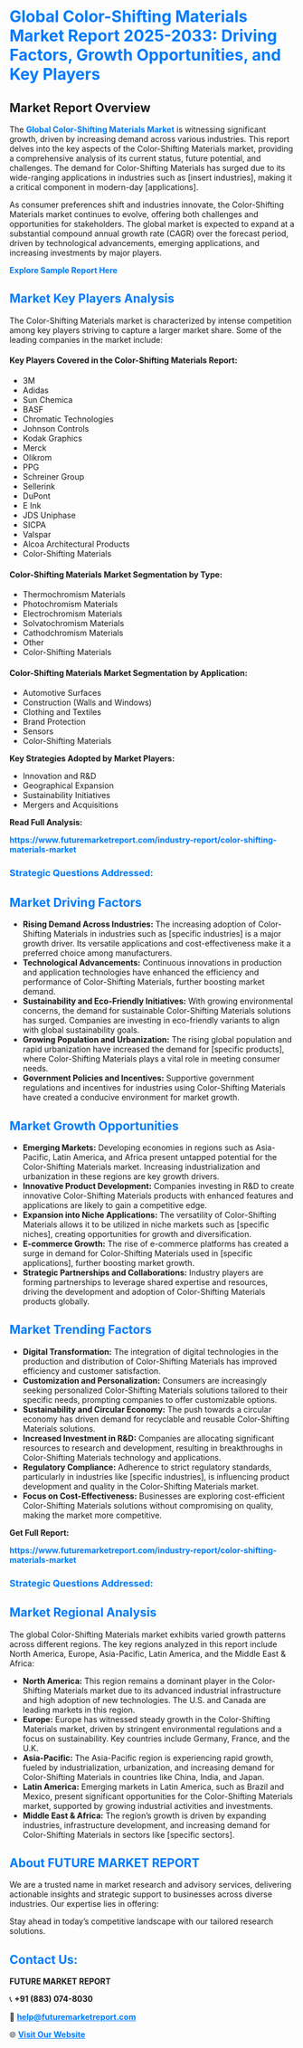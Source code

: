<h1 style="color: #007BFF;">Global Color-Shifting Materials Market Report 2025-2033: Driving Factors, Growth Opportunities, and Key Players</h1>

<section id="overview">
<h2>Market Report Overview</h2>
<p>The <a href="https://www.futuremarketreport.com/industry-report/color-shifting-materials-market" style="color: #007BFF; text-decoration: none;"><strong>Global Color-Shifting Materials Market</strong></a> is witnessing significant growth, driven by increasing demand across various industries. This report delves into the key aspects of the Color-Shifting Materials market, providing a comprehensive analysis of its current status, future potential, and challenges. The demand for Color-Shifting Materials has surged due to its wide-ranging applications in industries such as [insert industries], making it a critical component in modern-day [applications].</p>
<p>As consumer preferences shift and industries innovate, the Color-Shifting Materials market continues to evolve, offering both challenges and opportunities for stakeholders. The global market is expected to expand at a substantial compound annual growth rate (CAGR) over the forecast period, driven by technological advancements, emerging applications, and increasing investments by major players.</p>
</section>

<section id="overview">
<p><a href="https://www.futuremarketreport.com/request-sample/reportId=96877" style="color: #007BFF; text-decoration: none;"><strong>Explore Sample Report Here</strong></a></p>
</section>

<section id="key-players">
<h2 style="color: #007BFF;">Market Key Players Analysis</h2>
<p>The Color-Shifting Materials market is characterized by intense competition among key players striving to capture a larger market share. Some of the leading companies in the market include:</p>
<h4>Key Players Covered in the Color-Shifting Materials Report:</h4>
<ul><li>3M</li><li>Adidas</li><li>Sun Chemica</li><li>BASF</li><li>Chromatic Technologies</li><li>Johnson Controls</li><li>Kodak Graphics</li><li>Merck</li><li>Olikrom</li><li>PPG</li><li>Schreiner Group</li><li>Sellerink</li><li>DuPont</li><li>E Ink</li><li>JDS Uniphase</li><li>SICPA</li><li>Valspar</li><li>Alcoa Architectural Products</li><li>Color-Shifting Materials</li></ul>
<h4>Color-Shifting Materials Market Segmentation by Type:</h4>
<ul><li>Thermochromism Materials</li><li>Photochromism Materials</li><li>Electrochromism Materials</li><li>Solvatochromism Materials</li><li>Cathodchromism Materials</li><li>Other</li><li>Color-Shifting Materials</li></ul>

<h4>Color-Shifting Materials Market Segmentation by Application:</h4>
<ul><li>Automotive Surfaces</li><li>Construction (Walls and Windows)</li><li>Clothing and Textiles</li><li>Brand Protection</li><li>Sensors</li><li>Color-Shifting Materials</li></ul>
<p><strong>Key Strategies Adopted by Market Players:</strong></p>
<ul>
<li>Innovation and R&D</li>
<li>Geographical Expansion</li>
<li>Sustainability Initiatives</li>
<li>Mergers and Acquisitions</li>
</ul>
</section>

<section>
<p><strong>Read Full Analysis: </strong></p><a href="https://www.futuremarketreport.com/industry-report/color-shifting-materials-market" style="color: #007BFF; text-decoration: none;"><strong>https://www.futuremarketreport.com/industry-report/color-shifting-materials-market</strong></a>
<h3 style="color: #007BFF;">Strategic Questions Addressed:</h3>
</section>

<section id="driving-factors">
<h2 style="color: #007BFF;">Market Driving Factors</h2>
<ul>
<li><strong>Rising Demand Across Industries:</strong> The increasing adoption of Color-Shifting Materials in industries such as [specific industries] is a major growth driver. Its versatile applications and cost-effectiveness make it a preferred choice among manufacturers.</li>
<li><strong>Technological Advancements:</strong> Continuous innovations in production and application technologies have enhanced the efficiency and performance of Color-Shifting Materials, further boosting market demand.</li>
<li><strong>Sustainability and Eco-Friendly Initiatives:</strong> With growing environmental concerns, the demand for sustainable Color-Shifting Materials solutions has surged. Companies are investing in eco-friendly variants to align with global sustainability goals.</li>
<li><strong>Growing Population and Urbanization:</strong> The rising global population and rapid urbanization have increased the demand for [specific products], where Color-Shifting Materials plays a vital role in meeting consumer needs.</li>
<li><strong>Government Policies and Incentives:</strong> Supportive government regulations and incentives for industries using Color-Shifting Materials have created a conducive environment for market growth.</li>
</ul>
</section>

<section id="growth-opportunities">
<h2 style="color: #007BFF;">Market Growth Opportunities</h2>
<ul>
<li><strong>Emerging Markets:</strong> Developing economies in regions such as Asia-Pacific, Latin America, and Africa present untapped potential for the Color-Shifting Materials market. Increasing industrialization and urbanization in these regions are key growth drivers.</li>
<li><strong>Innovative Product Development:</strong> Companies investing in R&D to create innovative Color-Shifting Materials products with enhanced features and applications are likely to gain a competitive edge.</li>
<li><strong>Expansion into Niche Applications:</strong> The versatility of Color-Shifting Materials allows it to be utilized in niche markets such as [specific niches], creating opportunities for growth and diversification.</li>
<li><strong>E-commerce Growth:</strong> The rise of e-commerce platforms has created a surge in demand for Color-Shifting Materials used in [specific applications], further boosting market growth.</li>
<li><strong>Strategic Partnerships and Collaborations:</strong> Industry players are forming partnerships to leverage shared expertise and resources, driving the development and adoption of Color-Shifting Materials products globally.</li>
</ul>
</section>

<section id="trending-factors">
<h2 style="color: #007BFF;">Market Trending Factors</h2>
<ul>
<li><strong>Digital Transformation:</strong> The integration of digital technologies in the production and distribution of Color-Shifting Materials has improved efficiency and customer satisfaction.</li>
<li><strong>Customization and Personalization:</strong> Consumers are increasingly seeking personalized Color-Shifting Materials solutions tailored to their specific needs, prompting companies to offer customizable options.</li>
<li><strong>Sustainability and Circular Economy:</strong> The push towards a circular economy has driven demand for recyclable and reusable Color-Shifting Materials solutions.</li>
<li><strong>Increased Investment in R&D:</strong> Companies are allocating significant resources to research and development, resulting in breakthroughs in Color-Shifting Materials technology and applications.</li>
<li><strong>Regulatory Compliance:</strong> Adherence to strict regulatory standards, particularly in industries like [specific industries], is influencing product development and quality in the Color-Shifting Materials market.</li>
<li><strong>Focus on Cost-Effectiveness:</strong> Businesses are exploring cost-efficient Color-Shifting Materials solutions without compromising on quality, making the market more competitive.</li>
</ul>
</section>

<section>
<p><strong>Get Full Report: </strong></p><a href="https://www.futuremarketreport.com/industry-report/color-shifting-materials-market" style="color: #007BFF; text-decoration: none;"><strong>https://www.futuremarketreport.com/industry-report/color-shifting-materials-market</strong></a>
<h3 style="color: #007BFF;">Strategic Questions Addressed:</h3>
</section>


<section id="regional-analysis">
<h2 style="color: #007BFF;">Market Regional Analysis</h2>
<p>The global Color-Shifting Materials market exhibits varied growth patterns across different regions. The key regions analyzed in this report include North America, Europe, Asia-Pacific, Latin America, and the Middle East & Africa:</p>
<ul>
<li><strong>North America:</strong> This region remains a dominant player in the Color-Shifting Materials market due to its advanced industrial infrastructure and high adoption of new technologies. The U.S. and Canada are leading markets in this region.</li>
<li><strong>Europe:</strong> Europe has witnessed steady growth in the Color-Shifting Materials market, driven by stringent environmental regulations and a focus on sustainability. Key countries include Germany, France, and the U.K.</li>
<li><strong>Asia-Pacific:</strong> The Asia-Pacific region is experiencing rapid growth, fueled by industrialization, urbanization, and increasing demand for Color-Shifting Materials in countries like China, India, and Japan.</li>
<li><strong>Latin America:</strong> Emerging markets in Latin America, such as Brazil and Mexico, present significant opportunities for the Color-Shifting Materials market, supported by growing industrial activities and investments.</li>
<li><strong>Middle East & Africa:</strong> The region’s growth is driven by expanding industries, infrastructure development, and increasing demand for Color-Shifting Materials in sectors like [specific sectors].</li>
</ul>
</section>

<footer>
<h2 style="color: #007BFF;">About FUTURE MARKET REPORT</h2>
<p>We are a trusted name in market research and advisory services, delivering actionable insights and strategic support to businesses across diverse industries. Our expertise lies in offering:</p>

<p>Stay ahead in today’s competitive landscape with our tailored research solutions.</p>

<h2 style="color: #007BFF;">Contact Us:</h2>
<p><strong>FUTURE MARKET REPORT</strong></p>
<p>📞 <strong>+91 (883) 074-8030</strong></p>
<p>📧 <strong><a href="mailto:help@futuremarketreport.com" style="color: #007BFF;">help@futuremarketreport.com</a></strong></p>
<p>🌐 <strong><a href="https://www.futuremarketreport.com/" style="color: #007BFF;">Visit Our Website</a></strong></p>
</footer>
